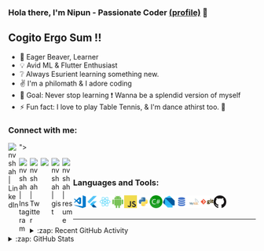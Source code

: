 ### Hola there, I'm Nipun - Passionate Coder [(profile)][website] 👋

## Cogito Ergo Sum !!

- 👀 Eager Beaver, Learner 
- 💡 Avid ML & Flutter Enthusiast 
- ❔ Always Esurient learning something new.
- ✌️ I'm a philomath & I adore coding
- 🥅 Goal: Never stop learning ❗
           Wanna be a splendid version of myself
- ⚡ Fun fact: I love to play Table Tennis, & I'm dance athirst too. 👦 

### Connect with me:

<!--[<img align="left" alt="nvshah | LinkedIn" width="22px" src="https://cdn.jsdelivr.net/npm/simple-icons@v3/icons/linkedin.svg" />][linkedin]-->
[<img align="left" alt="nvshah | LinkedIn" width="22px" src="https://img.icons8.com/doodle/48/000000/linkedin--v2.png" />][linkedin]">
<!--[<img align="left" alt="nvshah | Instagram" width="22px" src="https://cdn.jsdelivr.net/npm/simple-icons@v3/icons/instagram.svg" />][instagram]-->
[<img align="left" alt="nvshah | Instagram" width="22px" src="https://img.icons8.com/doodle/48/000000/instagram--v1.png" />][instagram]
<!--[<img align="left" alt="nvshah | Twitter" width="22px" src="https://cdn.jsdelivr.net/npm/simple-icons@v3/icons/twitter.svg" />][twitter]-->
[<img align="left" alt="nvshah | Twitter" width="22px" src="https://img.icons8.com/doodle/48/000000/twitter--v1.png" />][twitter]
<!--[<img align="left" width="22px" src="https://raw.githubusercontent.com/iconic/open-iconic/master/svg/globe.svg" />][website]-->
[<img align="left" width="22px" src="https://img.icons8.com/fluent/48/000000/portfolio.png" />][website]
[<img align="left" alt="nvshah | gist" width="22px" src="https://img.icons8.com/offices/24/000000/code.png" />][gist]
<!--[<img align="left" alt="nvshah | resume" width="22px" src="https://img.icons8.com/ios/24/000000/resume-website.png" />][resume]-->
[<img align="left" alt="nvshah | resume" width="22px" src="https://img.icons8.com/dusk/64/000000/overview-pages-2.png" />][resume]

<br />

### Languages and Tools:

<img align="left" alt="Visual Studio Code" width="26px" src="https://raw.githubusercontent.com/github/explore/80688e429a7d4ef2fca1e82350fe8e3517d3494d/topics/visual-studio-code/visual-studio-code.png" />
<img align="left" alt="Visual Studio Code" width="26px" src="https://raw.githubusercontent.com/github/explore/80688e429a7d4ef2fca1e82350fe8e3517d3494d/topics/flutter/flutter.png" />
<img align="left" alt="Visual Studio Code" width="26px" src="https://raw.githubusercontent.com/github/explore/80688e429a7d4ef2fca1e82350fe8e3517d3494d/topics/react/react.png" />
<img align="left" alt="Visual Studio Code" width="26px" src="https://raw.githubusercontent.com/github/explore/80688e429a7d4ef2fca1e82350fe8e3517d3494d/topics/android/android.png" />
<img align="left" alt="JavaScript" width="26px" src="https://raw.githubusercontent.com/github/explore/80688e429a7d4ef2fca1e82350fe8e3517d3494d/topics/javascript/javascript.png" />
<img align="left" alt="Gatsby" width="26px" src="https://raw.githubusercontent.com/github/explore/e94815998e4e0713912fed477a1f346ec04c3da2/topics/python/python.png" />
<img align="left" alt="Terminal" width="26px" src="https://raw.githubusercontent.com/github/explore/78df643247d429f6cc873026c0622819ad797942/topics/csharp/csharp.png" />
<img align="left" alt="Terminal" width="26px" src="https://raw.githubusercontent.com/github/explore/78df643247d429f6cc873026c0622819ad797942/topics/dart/dart.png" />
<img align="left" alt="SQL" width="26px" src="https://raw.githubusercontent.com/github/explore/80688e429a7d4ef2fca1e82350fe8e3517d3494d/topics/sql/sql.png" />
<img align="left" alt="MySQL" width="26px" src="https://raw.githubusercontent.com/github/explore/80688e429a7d4ef2fca1e82350fe8e3517d3494d/topics/mysql/mysql.png" />
<img align="left" alt="Git" width="26px" src="https://raw.githubusercontent.com/github/explore/80688e429a7d4ef2fca1e82350fe8e3517d3494d/topics/git/git.png" />
<img align="left" alt="GitHub" width="26px" src="https://raw.githubusercontent.com/github/explore/78df643247d429f6cc873026c0622819ad797942/topics/github/github.png" />


<br />
<br />

---

<details>
  <summary>:zap: Recent GitHub Activity</summary>
  
<!--START_SECTION:activity-->
1. 🎉 Flutter - Github-Users(APi) [nvshah/Github-Users](https://github.com/nvshah/Github-Users) 
2. 💪 Flutter - Sembast(NoSql) [nvshah/Sembast-Avenger](https://github.com/nvshah/Sembast-Avenger)
3. 🎉 Flutter - Task Buddy [nvshah/Task-buddy](https://github.com/nvshah/Task-buddy)
4. 💪 Flutter - Covid Tracer [nvshah/CovidTracer](https://github.com/nvshah/CovidTracer) 
5. 🎉 Flutter - Shop App [nvshah/StandStore](https://github.com/nvshah/StandStore) 
6. 💪 Git - Notes [nvshah/GitNotes](https://github.com/nvshah/GitNotes) 
<!--END_SECTION:activity-->

</details>

<details>
  <summary>:zap: GitHub Stats</summary>

  <img align="left" alt="codeSTACKr's GitHub Stats" src="https://github-readme-stats.vercel.app/api?username=nvshah&show_icons=true&hide_border=true" />

</details>

[website]: https://nvshah.github.io
[twitter]: https://twitter.com/iam_nvshah
[instagram]: https://instagram.com/nvshah_07
[linkedin]: https://in.linkedin.com/in/nvshah07
[gist]: https://gist.github.com/nvshah
[resume]: https://www.canva.com/design/DAEEr1d6Np4/view
